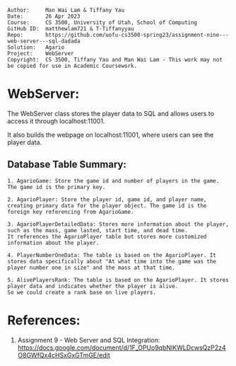 ﻿```
Author:     Man Wai Lam & Tiffany Yau
Date:       26 Apr 2023
Course:     CS 3500, University of Utah, School of Computing
GitHub ID:  matthewlam721 & T-Tiffanyyau
Repo:       https://github.com/uofu-cs3500-spring23/assignment-nine---web-server---sql-dadada
Solution:   Agario
Project:    WebServer
Copyright:  CS 3500, Tiffany Yau and Man Wai Lam - This work may not be copied for use in Academic Coursework.
```

# WebServer:

The WebServer class stores the player data to SQL and allows users to access it through localhost:11001.

It also builds the webpage on localhost:11001, where users can see the player data.

## Database Table Summary:

    1. AgarioGame: Store the game id and number of players in the game. The game id is the primary key.

    2. AgarioPlayer: Store the player id, game id, and player name, creating primary data for the player object. The game id is the foreign key referencing from AgarioGame.

    3. AgarioPlayerDetailedData: Stores more information about the player, such as the mass, game lasted, start time, and dead time.
    It references the AgarioPlayer table but stores more customized information about the player.

    4. PlayerNumberOneData: The table is based on the AgarioPlayer. It stores data specifically about "At what time into the game was the player number one in size" and the mass at that time.

    5. AlivePlayersRank: The table is based on the AgarioPlayer. It stores player data and indicates whether the player is alive.
    So we could create a rank base on live players.


# References:

1. Assignment 9 - Web Server and SQL Integration: https://docs.google.com/document/d/1F_OPUo9qbNIKWLDcwsQzP2z4O8GWfQx4cHSxGxGTmGE/edit
